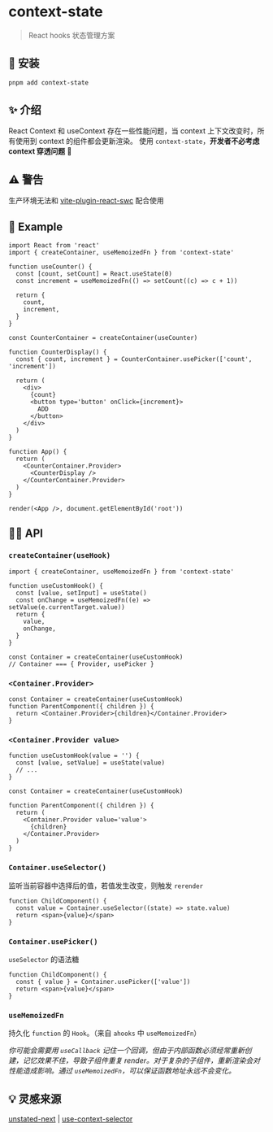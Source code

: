 # context-state

> React hooks 状态管理方案

## 🔧 安装

```bash
pnpm add context-state
```

## ✨ 介绍

React Context 和 useContext 存在一些性能问题，当 context 上下文改变时，所有使用到 context 的组件都会更新渲染。
使用 `context-state`，**开发者不必考虑 context 穿透问题** 👏

## ⚠️ 警告

生产环境无法和 [vite-plugin-react-swc](https://github.com/vitejs/vite-plugin-react-swc) 配合使用

## 🎈 Example

```tsx
import React from 'react'
import { createContainer, useMemoizedFn } from 'context-state'

function useCounter() {
  const [count, setCount] = React.useState(0)
  const increment = useMemoizedFn(() => setCount((c) => c + 1))

  return {
    count,
    increment,
  }
}

const CounterContainer = createContainer(useCounter)

function CounterDisplay() {
  const { count, increment } = CounterContainer.usePicker(['count', 'increment'])

  return (
    <div>
      {count}
      <button type='button' onClick={increment}>
        ADD
      </button>
    </div>
  )
}

function App() {
  return (
    <CounterContainer.Provider>
      <CounterDisplay />
    </CounterContainer.Provider>
  )
}

render(<App />, document.getElementById('root'))
```

## 🐱‍💻 API

### `createContainer(useHook)`

```tsx
import { createContainer, useMemoizedFn } from 'context-state'

function useCustomHook() {
  const [value, setInput] = useState()
  const onChange = useMemoizedFn((e) => setValue(e.currentTarget.value))
  return {
    value,
    onChange,
  }
}

const Container = createContainer(useCustomHook)
// Container === { Provider, usePicker }
```

### `<Container.Provider>`

```tsx
const Container = createContainer(useCustomHook)
function ParentComponent({ children }) {
  return <Container.Provider>{children}</Container.Provider>
}
```

### `<Container.Provider value>`

```tsx
function useCustomHook(value = '') {
  const [value, setValue] = useState(value)
  // ...
}

const Container = createContainer(useCustomHook)

function ParentComponent({ children }) {
  return (
    <Container.Provider value='value'>
      {children}
    </Container.Provider>
  )
}
```

### `Container.useSelector()`

监听当前容器中选择后的值，若值发生改变，则触发 `rerender`

```tsx
function ChildComponent() {
  const value = Container.useSelector((state) => state.value)
  return <span>{value}</span>
}
```

### `Container.usePicker()`

`useSelector` 的语法糖

```tsx
function ChildComponent() {
  const { value } = Container.usePicker(['value'])
  return <span>{value}</span>
}
```

### `useMemoizedFn`

持久化 `function` 的 `Hook`。（来自 `ahooks` 中 `useMemoizedFn`）

_你可能会需要用 `useCallback` 记住一个回调，但由于内部函数必须经常重新创建，记忆效果不佳，导致子组件重复 render。对于复杂的子组件，重新渲染会对性能造成影响。通过 `useMemoizedFn`，可以保证函数地址永远不会变化。_

## 💡 灵感来源

[unstated-next](https://github.com/jamiebuilds/unstated-next) | [use-context-selector](https://github.com/dai-shi/use-context-selector)
